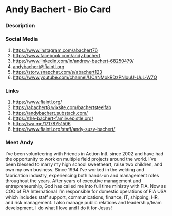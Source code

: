 # Andy Bachert - Bio Card

### Description

### Social Media
1. https://www.instagram.com/abachert76
2. https://www.facebook.com/andy.bachert
3. https://www.linkedin.com/in/andrew-bachert-68250479/
4. andybachert@fiaintl.org
5. https://story.snapchat.com/s/abachert123
6. https://www.youtube.com/channel/UCaNMokRDzPNlouU-UuL-W7Q

### Links
1. https://www.fiaintl.org/
2. https://abachert8.wixsite.com/bachertsteelfab
3. https://andybachert.substack.com/
4. https://the-bachert-family.epistle.org/
5. https://wa.me/17178751506
6. https://www.fiaintl.org/staff/andy-suzy-bachert/

### Meet Andy
I’ve been volunteering with Friends in Action Intl. since 2002 and have had the opportunity to work on multiple field projects around the world. I’ve been blessed to marry my high school sweetheart, raise two children, and own my own business. Since 1994 I’ve worked in the welding and fabrication industry, experiencing both hands-on and management roles throughout the years. After years of executive management and entrepreneurship, God has called me into full time ministry with FIA. Now as COO of FIA International I’m responsible for domestic operations of FIA USA  which includes staff support, communications, finance, IT, shipping, HR, and risk management. I also manage public relations and leadership/team development. I do what I love and I do it for Jesus!